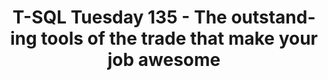 ---
ref: tsql2sday135
title: T-SQL Tuesday 135 - The outstanding tools of the trade that make your job awesome
excerpt: 
tags: [english, community, events, sqlfamily, tsql2sday]
categories: [english, community, events, tsql2sday]
lang: en
locale: en-GB
permalink: /:year/:month/:title
---